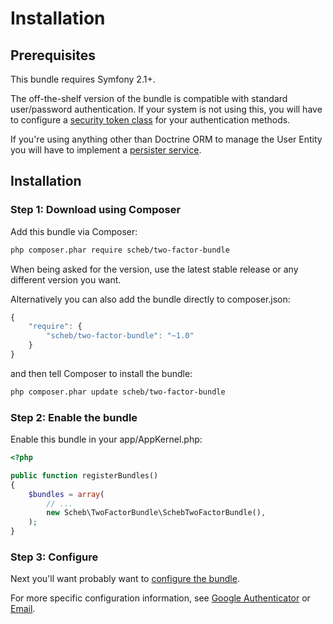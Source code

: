 Installation
============

## Prerequisites

This bundle requires Symfony 2.1+.

The off-the-shelf version of the bundle is compatible with standard user/password authentication. If your system is not using this, you will have to configure a [security token class](configuration.md) for your authentication methods.

If you're using anything other than Doctrine ORM to manage the User Entity you will have to implement a [persister service](persister.md).


## Installation

### Step 1: Download using Composer



Add this bundle via Composer:

```bash
php composer.phar require scheb/two-factor-bundle
```

When being asked for the version, use the latest stable release or any different version you want.

Alternatively you can also add the bundle directly to composer.json:

```js
{
    "require": {
        "scheb/two-factor-bundle": "~1.0"
    }
}
```

and then tell Composer to install the bundle:

```bash
php composer.phar update scheb/two-factor-bundle
```

### Step 2: Enable the bundle

Enable this bundle in your app/AppKernel.php:

```php
<?php

public function registerBundles()
{
    $bundles = array(
        // ...
        new Scheb\TwoFactorBundle\SchebTwoFactorBundle(),
    );
}
```

### Step 3: Configure

Next you'll want probably want to [configure the bundle](configuration.md).

For more specific configuration information, see [Google Authenticator](google.md) or [Email](email.md).
